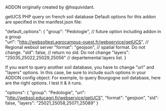ADDON originally created by @hsquividant.

getUCS PHP query on french soil database
Default options for this addon are specified in the manifest.json file:

"default_options": {
    "group": "Pedologie",                                             // future option including addon in a group   
    "url": "http://websoltest.agrocampus-ouest.fr/webservice/getUCS", // Regional websol server
    "format": "geojson",                                              // spatial format. Do not change.
    "sld": false,                                                     // return no sld. Do not change
    "layers": "25035,25022,25029,25056"                               // departemental layers list. 
}

If you want to query another soil database, you have to change "url" and "layers" options. In this case, be sure to include such options in your ADDON config object:
For exemple, to query Bourgogne soil database, here are the right options. I test it & it runs. 

"options": {
           "group": "Pedologie",
           "url": "http://websol.educagri.fr/webservice/getUCS",
           "format": "geojson",
           "sld": false,
           "layers": "25021,25058,25071,25089"
}

